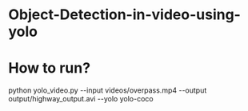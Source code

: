 # Object-Detection-in-video-using-yolo

# How to run?
python yolo_video.py --input videos/overpass.mp4 --output output/highway_output.avi --yolo yolo-coco
